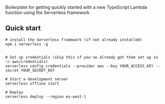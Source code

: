 Boilerplate for getting quickly started with a new TypeScript Lambda function using the Serverless framework.

## Quick start

```
# install the Serverless framework (if not already installed)
npm i serverless -g            


# Set up credentials (skip this if you've already got them set up in ~/.aws/credentials)
serverless config credentials --provider aws --key YOUR_ACCESS_KEY --secret YOUR_SECRET_KEY

# Start a development server
serverless offline start 

# Deploy 
serverless deploy --region eu-west-1

```
